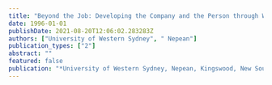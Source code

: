 ```yaml
---
title: "Beyond the Job: Developing the Company and the Person through Workplace Learning and Assessment in a Competency Standards Framework"
date: 1996-01-01
publishDate: 2021-08-20T12:06:02.283283Z
authors: ["University of Western Sydney", " Nepean"]
publication_types: ["2"]
abstract: ""
featured: false
publication: "*University of Western Sydney, Nepean, Kingswood, New South Wales*"
---
```


